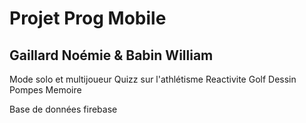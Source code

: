 # Projet Prog Mobile


## Gaillard Noémie & Babin William
Mode solo et multijoueur
Quizz sur l'athlétisme
Reactivite
Golf
Dessin
Pompes
Memoire

Base de données firebase


